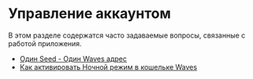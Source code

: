 # Управление аккаунтом

В этом разделе содержатся часто задаваемые вопросы, связанные с работой приложения.

* [Один Seed - Один Waves адрес](frequently-asked-questions-faq/account-management/one-seed.md)
* [Как активировать Ночной режим в кошельке Waves](frequently-asked-questions-faq/account-management/dark-mode.md)
